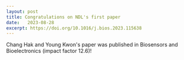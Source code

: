 ```yaml
---
layout: post
title: Congratulations on NDL's first paper
date:   2023-08-28
excerpt: https://doi.org/10.1016/j.bios.2023.115638
---
```

Chang Hak and Young Kwon's paper was published in Biosensors and Bioelectronics (impact factor 12.6)!
